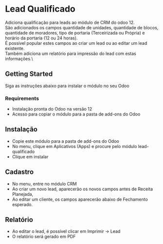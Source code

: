 # Lead Qualificado
Adiciona qualificação para leads ao módulo de CRM do odoo 12.\
São adicionados os campos quantidade de unidades, quantidade de blocos, quantidade de moradores, tipo de portaria (Terceirizada ou Própria) e horário da portaria (12 ou 24 horas).\
É possível popular estes campos ao criar um lead ou ao editar um lead existente.\
Também adiciona um relatório para impressão do lead com estas informações.\

## Getting Started

Siga as instruções abaixo para instalar o módulo no seu Odoo

### Requirements

 - Instalação pronta do Odoo na versão 12
 - Acesso para copiar o módulo para a pasta de add-ons do Odoo

## Instalação

 - Copie este módulo para a pasta de add-ons do Odoo
 - No menu, clique em Aplicativos (Apps) e procure pelo módulo lead-qualificado
 - Clique em instalar

## Cadastro
 - No menu, entre no módulo CRM
 - Ao criar um novo lead, aparecerão os novos campos antes de Receita Planejada,
 - Ao editar um cliente, os campos aparecerão abaixo de Fechamento esperado.

## Relatório
 - Ao editar o lead, é possível clicar em Imprimir -> Lead
 - O relatório será gerado em PDF
